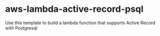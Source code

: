 # aws-lambda-active-record-psql
Use this template to build a lambda function that supports Active Record with Postgresql
